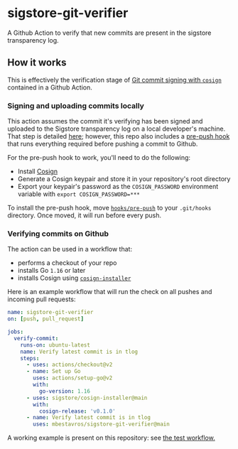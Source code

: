 # sigstore-git-verifier

A Github Action to verify that new commits are present in the sigstore transparency log.

## How it works

This is effectively the verification stage of [Git commit signing with `cosign`](https://github.com/sigstore/cosign/blob/main/FUN.md) contained in a Github Action.

### Signing and uploading commits locally

This action assumes the commit it's verifying has been signed and uploaded to the Sigstore transparency log on a local developer's machine. That step is detailed [here](https://github.com/sigstore/cosign/blob/main/FUN.md#hard-mode); however, this repo also includes a [pre-push hook](/hooks/pre-push) that runs everything required before pushing a commit to Github.

For the pre-push hook to work, you'll need to do the following:

- Install [Cosign](https://github.com/sigstore/cosign#installation)
- Generate a Cosign keypair and store it in your repository's root directory
- Export your keypair's password as the `COSIGN_PASSWORD` environment variable with `export COSIGN_PASSWORD=***`

To install the pre-push hook, move [`hooks/pre-push`](/hooks/pre-push) to your `.git/hooks` directory. Once moved, it will run before every push.

### Verifying commits on Github

The action can be used in a workflow that:

- performs a checkout of your repo
- installs Go `1.16` or later
- installs Cosign using [`cosign-installer`](https://github.com/sigstore/cosign-installer)

Here is an example workflow that will run the check on all pushes and incoming pull requests:

```yml
name: sigstore-git-verifier
on: [push, pull_request]

jobs:
  verify-commit:
    runs-on: ubuntu-latest
    name: Verify latest commit is in tlog
    steps:
      - uses: actions/checkout@v2
      - name: Set up Go
        uses: actions/setup-go@v2
        with:
          go-version: 1.16
      - uses: sigstore/cosign-installer@main
        with:
          cosign-release: 'v0.1.0'
      - name: Verify latest commit is in tlog
        uses: mbestavros/sigstore-git-verifier@main
```

A working example is present on this repository: see [the test workflow.](/.github/workflows/test-action.yml)

